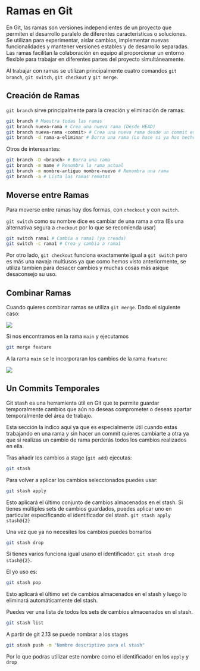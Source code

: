 # Ramas en Git

En Git, las ramas son versiones independientes de un proyecto que permiten el desarrollo paralelo de diferentes características o soluciones.
Se utilizan para experimentar, aislar cambios, implementar nuevas funcionalidades y mantener versiones estables y de desarrollo separadas.
Las ramas facilitan la colaboración en equipo al proporcionar un entorno flexible para trabajar en diferentes partes del proyecto simultáneamente.

Al trabajar con ramas se utilizan principalmente cuatro comandos `git branch`, `git switch`, `git checkout` y `git merge`.

## Creación de Ramas

`git branch` sirve principalmente para la creación y eliminación de ramas:

```bash
git branch # Muestra todas las ramas
git branch nueva-rama # Crea una nueva rama (Desde HEAD)
git branch nueva-rama <commit> # Crea una nueva rama desde un commit especifico
git branch -d rama-a-eliminar # Borra una rama (Lo hace si ya has hecho merge de ella)
```

Otros de interesantes:

```bash
git branch -D <branch> # Borra una rama
git branch -m name # Renombra la rama actual
git branch -m nombre-antiguo nombre-nuevo # Renombra una rama
git branch -a # Lista las ramas remotas
```

## Moverse entre Ramas

Para moverse entre ramas hay dos formas, con `checkout` y con `switch`.

`git switch` como su nombre dice es cambiar de una rama a otra (Es una alternativa segura a `checkout` por lo que se recomienda usar)

```bash
git switch rama1 # Cambia a rama1 (ya creada)
git switch -c rama1 # Crea y cambia a rama1
```

Por otro lado, `git checkout` funciona exactamente igual a `git switch` pero es más una navaja multiusos ya que como hemos visto anteriormente, se utiliza tambien para desacer cambios y muchas cosas más asique desaconsejo su uso.

## Combinar Ramas

Cuando quieres combinar ramas se utiliza `git merge`. Dado el siguiente caso:

[![](https://mermaid.ink/img/pako:eNp9UEFugzAQ_AracxQKtCThmkStVFU9tL1xWewFW8U2MutKEeLvNUHKJWr3NDuz2hnNBMJJggo6zc8eB1XbJI5wxmi-x41HK1TSEnLwdK8fX87H1_evz8Sgtv_Ifz5YMWzAkI8_ZEw2LUoNrMhQDVWEEv13DbWd4x0Gdh8XK6BiH2gDYZDIdNLYeTRQtdiPN_YsNTt_I3uHkuI6AV-GtYNxsRbOtrpb-OD7SCvmYazSdJG3sScVmm3MmY5aKvSsfg5lWublHvOCyl2BT0UhRZMd9m3-mLVy95DlCPO8Abr6v62FX3uffwGPnnzp?type=png)](https://mermaid.live/edit#pako:eNp9UEFugzAQ_AracxQKtCThmkStVFU9tL1xWewFW8U2MutKEeLvNUHKJWr3NDuz2hnNBMJJggo6zc8eB1XbJI5wxmi-x41HK1TSEnLwdK8fX87H1_evz8Sgtv_Ifz5YMWzAkI8_ZEw2LUoNrMhQDVWEEv13DbWd4x0Gdh8XK6BiH2gDYZDIdNLYeTRQtdiPN_YsNTt_I3uHkuI6AV-GtYNxsRbOtrpb-OD7SCvmYazSdJG3sScVmm3MmY5aKvSsfg5lWublHvOCyl2BT0UhRZMd9m3-mLVy95DlCPO8Abr6v62FX3uffwGPnnzp)

Si nos encontramos en la rama `main` y ejecutamos

```bash
git merge feature
```

A la rama `main` se le incorporaran los cambios de la rama `feature`:

[![](https://mermaid.ink/img/pako:eNqFkU1vgzAMhv8K8hmVARttubbVJk3TDttuXNzEkGgkQcGZVCH--0Ir9dJ95OS8j789gXCSoIZO86PHQTU2iU84YzTf2kePVqikJeTg6Zbvng6759eP98Sgtn_gXxP8k8yQ7-inaEghsugo4yzTQhpgRYYaqKMp0X820Ng5-mFg93ayAmr2gVIIg0SmvcbOo4G6xX68qgep2fmr2DuUFL8T8Gm4bG1cSgtnW90tevB9lBXzMNZZtuBV3KwKx1XsMxu1VOhZfW2rrCqqDRYlVesSH8pSimO-3bTFfd7K9V1eIMxzCnSu_3I50flS8zedEIyH?type=png)](https://mermaid.live/edit#pako:eNqFkU1vgzAMhv8K8hmVARttubbVJk3TDttuXNzEkGgkQcGZVCH--0Ir9dJ95OS8j789gXCSoIZO86PHQTU2iU84YzTf2kePVqikJeTg6Zbvng6759eP98Sgtn_gXxP8k8yQ7-inaEghsugo4yzTQhpgRYYaqKMp0X820Ng5-mFg93ayAmr2gVIIg0SmvcbOo4G6xX68qgep2fmr2DuUFL8T8Gm4bG1cSgtnW90tevB9lBXzMNZZtuBV3KwKx1XsMxu1VOhZfW2rrCqqDRYlVesSH8pSimO-3bTFfd7K9V1eIMxzCnSu_3I50flS8zedEIyH)

## Un Commits Temporales

Git stash es una herramienta útil en Git que te permite guardar temporalmente cambios que aún no deseas comprometer o deseas apartar temporalmente del área de trabajo.

Esta sección la indico aquí ya que es especialmente útil cuando estas trabajando en una rama y sin hacer un commit quieres cambiarte a otra ya que si realizas un cambio de rama perderás todos los cambios realizados en ella.

Tras añadir los cambios a stage (`git add`) ejecutas:

```bash
git stash
```

Para volver a aplicar los cambios seleccionados puedes usar:

```bash
git stash apply
```

Esto aplicará el último conjunto de cambios almacenados en el stash. Si tienes múltiples sets de cambios guardados, puedes aplicar uno en particular especificando el identificador del stash. `git stash apply stash@{2}` 

Una vez que ya no necesites los cambios puedes borrarlos

```bash
git stash drop
```

Si tienes varios funciona igual usano el identificador. `git stash drop stash@{2}`.

El yo uso es:

```bash
git stash pop
```

Esto aplicará el último set de cambios almacenados en el stash y luego lo eliminará automáticamente del stash.

Puedes ver una lista de todos los sets de cambios almacenados en el stash.

```bash
git stash list
```

A partir de git 2.13 se puede nombrar a los stages

```bash
git stash push -m "Nombre descriptivo para el stash"
```

Por lo que podras utilizar este nombre como el identificador en los `apply` y `drop`
